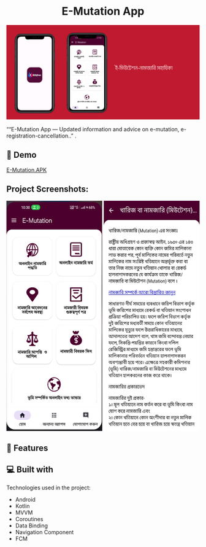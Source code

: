 <h1 align="center" id="title">E-Mutation App</h1>

<p align="center"><img src="https://raw.githubusercontent.com/rakibcse99/rakibcse99/main/images/emutationbanner.png" alt="project-image"></p>

<p id="description">““E-Mutation App — Updated information and advice on e-mutation, e-registration-cancellation..”
.</p>

<h2>🚀 Demo</h2>

[E-Mutation.APK](https://play.google.com/store/apps/details?id=com.landregistration.namjari_info)

<h2>Project Screenshots:</h2>

<img src="https://raw.githubusercontent.com/rakibcse99/rakibcse99/main/images/emutation1.jpg" alt="project-screenshot" width="250" height="600/">

<img src="https://raw.githubusercontent.com/rakibcse99/rakibcse99/main/images/emutation2.jpg" alt="project-screenshot" width="250" height="600/">


<h2>🧐 Features</h2>


<h2>💻 Built with</h2>

Technologies used in the project:

*   Android
*   Kotlin
*   MVVM
*   Coroutines
*   Data Binding
*   Navigation Component
*   FCM
